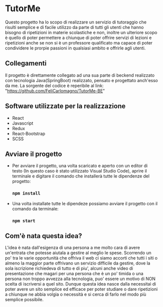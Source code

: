 # TutorMe

Questo progetto ha lo scopo di  realizzare un servizio di tutoraggio che risulti semplice e di facile utilizzo da parte di tutti gli utenti che hanno bisogno di ripetizioni in materie scolastiche e non, inoltre un ulteriore scopo è quello di poter permettere a chiunque di poter offrire servizi di lezioni e ripetizioni anche se non si è un professore qualificato ma capace di poter condividere le prorpie passioni in qualsiasi ambito e offrirle agli utenti.

## Collegamenti
  Il progetto è direttamente collegato ad una sua parte di beckend realizzato con tecnologia Java(SpringBoot) realizzato, pensato e progettato anch'esso da me.
  La sorgente del codice è reperibile al link: "https://github.com/FeliCarlomagno/TutorMe-BE"
  
## Software utilizzate per la realizzazione
  - React
  - Javascript
  - Redux
  - React-Bootstrap
  - SCSS
  
       
## Avviare il progetto       
- Per avviare il progetto, una volta scaricato e aperto con un editor di testo (In questo caso è stato utilizzato Visual Studio Code), aprire il terminale e digitare il comando che installerà   tutte le dipendenze del progetto:
   ### `npm install`
   
 - Una volta installate tutte le dipendeze possiamo avviare il progetto con il comando da terminale:
   ### `npm start`
   
   
## Com'è nata questa idea?
L'idea è nata dall'esigenza di una persona a me molto cara di avere un'entrata che potesse aiutala a gestire al meglio le spese. Scorrendo un po' tra le varie opportunità che offriva il web ci siamo accorti che tutti i siti o almeno la maggior parte offrivano un servizio difficile da gestire, dove la sola iscrizione richiedeva di tutto e di piu', alcuni anche video di presentazione che magari per una persona che è un po' timida o una persona non troppo avvezza alla tecnologia, puo' essere un motivo di NON scelta di iscriversi a quel sito. 
Dunque questa idea nasce dalla necessitaì di poter avere un sito semplice ed efficace per poter studiare o dare ripetizioni a chiunque ne abbia volgia o necessità e si cerca di farlo nel modo più semplice possibile.
  
    
